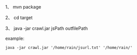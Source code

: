 1、 mvn package

2、 cd target

3、 java -jar crawl.jar jsPath outfilePath

example:

    java -jar crawl.jar '/home/rain/jsurl.txt' '/home/rain/'
